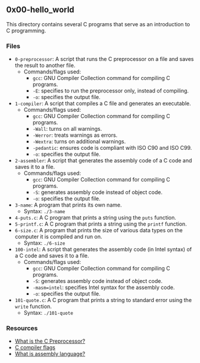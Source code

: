 ## 0x00-hello_world

This directory contains several C programs that serve as an introduction to C programming.

### Files

-   `0-preprocessor`: A script that runs the C preprocessor on a file and saves the result to another file.
    -   Commands/flags used:
        -   `gcc`: GNU Compiler Collection command for compiling C programs.
        -   `-E`: specifies to run the preprocessor only, instead of compiling.
        -   `-o`: specifies the output file.
-   `1-compiler`: A script that compiles a C file and generates an executable.
    -   Commands/flags used:
        -   `gcc`: GNU Compiler Collection command for compiling C programs.
        -   `-Wall`: turns on all warnings.
        -   `-Werror`: treats warnings as errors.
        -   `-Wextra`: turns on additional warnings.
        -   `-pedantic`: ensures code is compliant with ISO C90 and ISO C99.
        -   `-o`: specifies the output file.
-   `2-assembler`: A script that generates the assembly code of a C code and saves it to a file.
    -   Commands/flags used:
        -   `gcc`: GNU Compiler Collection command for compiling C programs.
        -   `-S`: generates assembly code instead of object code.
        -   `-o`: specifies the output file.
-   `3-name`: A program that prints its own name.
    -   Syntax: `./3-name`
-   `4-puts.c`: A C program that prints a string using the `puts` function.
-   `5-printf.c`: A C program that prints a string using the `printf` function.
-   `6-size.c`: A program that prints the size of various data types on the computer it is compiled and run on.
    -   Syntax: `./6-size`
-   `100-intel`: A script that generates the assembly code (in Intel syntax) of a C code and saves it to a file.
    -   Commands/flags used:
        -   `gcc`: GNU Compiler Collection command for compiling C programs.
        -   `-S`: generates assembly code instead of object code.
        -   `-masm=intel`: specifies Intel syntax for the assembly code.
        -   `-o`: specifies the output file.
-   `101-quote.c`: A C program that prints a string to standard error using the `write` function.
    -   Syntax: `./101-quote`

### Resources

-   [What is the C Preprocessor?](https://www.geeksforgeeks.org/what-is-the-c-preprocessor/)
-   [C compiler flags](https://www.rapidtables.com/code/linux/gcc/gcc-cflags.html)
-   [What is assembly language?](https://www.tutorialspoint.com/assembly_programming/assembly_introduction.htm)
